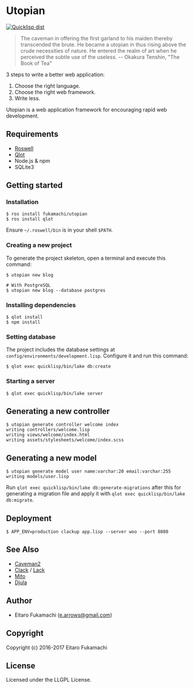 # Utopian

[![Quicklisp dist](http://quickdocs.org/badge/utopian.svg)](http://quickdocs.org/utopian/)

> The caveman in offering the first garland to his maiden thereby transcended the brute. He became a utopian in thus rising above the crude necessities of nature. He entered the realm of art when he perceived the subtle use of the useless.
> -- Okakura Tenshin, "The Book of Tea"

3 steps to write a better web application:

1. Choose the right language.
2. Choose the right web framework.
3. Write less.

Utopian is a web application framework for encouraging rapid web development.

## Requirements

* [Roswell](https://github.com/roswell/roswell)
* [Qlot](https://github.com/fukamachi/qlot)
* Node.js & npm
* SQLite3

## Getting started

### Installation

```
$ ros install fukamachi/utopian
$ ros install qlot
```

Ensure `~/.roswell/bin` is in your shell `$PATH`.

### Creating a new project

To generate the project skeleton, open a terminal and execute this command:

```
$ utopian new blog

# With PostgreSQL
$ utopian new blog --database postgres
```

### Installing dependencies

```
$ qlot install
$ npm install
```

### Setting database

The project includes the database settings at `config/environments/development.lisp`. Configure it and run this command:

```
$ qlot exec quicklisp/bin/lake db:create
```

### Starting a server

```
$ qlot exec quicklisp/bin/lake server
```

## Generating a new controller

```
$ utopian generate controller welcome index
writing controllers/welcome.lisp
writing views/welcome/index.html
writing assets/stylesheets/welcome/index.scss
```

## Generating a new model

```
$ utopian generate model user name:varchar:20 email:varchar:255
writing models/user.lisp
```

Run `qlot exec quicklisp/bin/lake db:generate-migrations` after this for generating a migration file and apply it with `qlot exec quicklisp/bin/lake db:migrate`.

## Deployment

```
$ APP_ENV=production clackup app.lisp --server woo --port 8080
```

## See Also

* [Caveman2](https://github.com/fukamachi/caveman)
* [Clack](http://clacklisp.org) / [Lack](https://github.com/fukamachi/lack)
* [Mito](https://github.com/fukamachi/mito)
* [Djula](https://github.com/mmontone/djula)

## Author

* Eitaro Fukamachi (e.arrows@gmail.com)

## Copyright

Copyright (c) 2016-2017 Eitaro Fukamachi

## License

Licensed under the LLGPL License.
